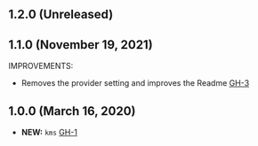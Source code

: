 ## 1.2.0 (Unreleased)
## 1.1.0 (November 19, 2021)

IMPROVEMENTS:

- Removes the provider setting and improves the Readme [GH-3](https://github.com/terraform-alicloud-modules/terraform-alicloud-kms/pull/3)

## 1.0.0 (March 16, 2020)

- **NEW:** `kms` [GH-1]( https://github.com/terraform-alicloud-modules/terraform-alicloud-kms/pull/1)
